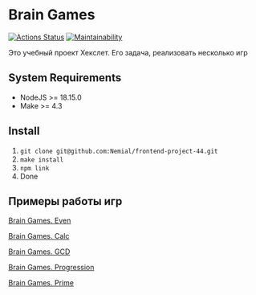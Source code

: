 # Brain Games

[![Actions Status](https://github.com/Nemial/frontend-project-44/workflows/hexlet-check/badge.svg)](https://github.com/Nemial/frontend-project-44/actions)
[![Maintainability](https://api.codeclimate.com/v1/badges/929f40bcddcba90594a8/maintainability)](https://codeclimate.com/github/Nemial/frontend-project-44/maintainability)

Это учебный проект Хекслет. Его задача, реализовать несколько игр

## System Requirements

* NodeJS >= 18.15.0
* Make >= 4.3

## Install

1. `git clone git@github.com:Nemial/frontend-project-44.git`
2. `make install`
3. `npm link`
4. Done

## Примеры работы игр

[Brain Games. Even](https://asciinema.org/a/AU2VfSIWPJ0Bqj4hdXgfTLfFh)

[Brain Games. Calc](https://asciinema.org/a/A0lH1A0RKeb2PRNRt8mv40vJN)

[Brain Games. GCD](https://asciinema.org/a/jMgJ0Eb16dvGFi0H0nadqj4Eg)

[Brain Games. Progression](https://asciinema.org/a/LHFwF9VgSdeGAbNzyX1Az9Rdg)

[Brain Games. Prime](https://asciinema.org/a/4J6JPqSmxN1OKvEmf4fk3Cm7A)
